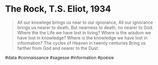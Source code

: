 # The Rock, T.S. Eliot, 1934

> All our knowlege brings us near to our ignorance,
> All our ignorance brings us nearer to death,
> But nearness to death, no nearer to God.
> Where the the Life we have lost in living?
> Where is the wisdom we have lost in knowledge?
> Where is the knowledge we have lost in information?
> The cycles of Heaven in twenty centuries
> Bring us farther from God and nearer to the Dust.

#data #connaissance #sagesse #information #poésie